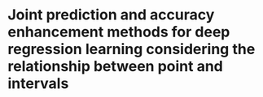 # Joint prediction and accuracy enhancement methods for deep regression learning considering the relationship between point and intervals

